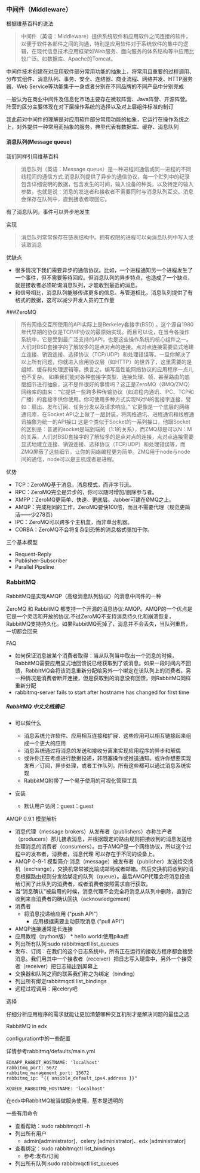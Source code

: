 ### 中间件（Middleware）

根据维基百科的说法

>中间件（英语：Middleware）提供系统软件和应用软件之间连接的软件，以便于软件各部件之间的沟通，特别是应用软件对于系统软件的集中的逻辑，在现代信息技术应用框架如Web服务、面向服务的体系结构等中应用比较广泛。如数据库、Apache的Tomcat。

中间件技术创建在对应用软件部分常用功能的抽象上，将常用且重要的过程调用、分布式组件、消息队列、事务、安全、连结器、商业流程、网络并发、HTTP服务器、Web Service等功能集于一身或者分别在不同品牌的不同产品中分别完成

一般认为在商业中间件及信息化市场主要存在微软阵营、Java阵营、开源阵营。阵营的区分主要体现在对下层操作系统的选择以及对上层组件标准的制订

我此前对中间件的理解是对应用软件部分常用功能的抽象，它运行在操作系统之上，对外提供一种常用而抽象的服务，典型代表有数据库、缓存、消息队列

#### 消息队列(Message queue)

我们同样引用维基百科

>消息队列（英语：Message queue）是一种进程间通信或同一进程的不同线程间的通信方式.消息队列提供了异步的通信协议，每一个贮列中的纪录包含详细说明的数据，包含发生的时间，输入设备的种类，以及特定的输入参数，也就是说：消息的发送者和接收者不需要同时与消息队列互交。消息会保存在队列中，直到接收者取回它。

有了消息队列，事件可以异步地发生

实现

>消息队列常常保存在链表结构中。拥有权限的进程可以向消息队列中写入或读取消息

优缺点

* 很多情况下我们需要异步的通信协议。比如，一个进程通知另一个进程发生了一个事件，但不需要等待回应。但消息队列的异步特点，也造成了一个缺点，就是接收者必须轮询消息队列，才能收到最近的消息。
* 和信号相比，消息队列能够传递更多的信息。与管道相比，消息队列提供了有格式的数据，这可以减少开发人员的工作量

###ZeroMQ

>所有网络交互所使用的API实际上是Berkeley套接字(BSD) 。这个源自1980年代早期的协议是TCP/IP协议的最原始实现。而且可以说，在当今各操作系统中，它是受到最广泛支持的API，也是这些操作系统的核心组件之一。人们对BSD套接字的了解较多的是点对点的连接。点对点连接需要显式地建立连接、销毁连接、选择协议（TCP/UDP）和处理错误等。一旦你解决了以上所有问题，你就进入应用协议层（如HTTP）的世界了，这里需要的是组帧、缓存和处理逻辑等。换言之，编写高性能网络协议的应用程序一点儿也不复杂。 如果我们能对各种套接字类型、连接处理、帧、甚至路由的底层细节进行抽象，这不是件很好的事情吗？这正是ZeroMQ（ØMQ/ZMQ）网络库的由来：“它提供一些跨多种传输协议（如进程内通讯、IPC、TCP和广播）的套接字供你使用。你可使用多种方式实现N对N的套接字连接，譬如：扇出、发布订阅、任务分发以及请求响应。”
它更像是一个底层的网络通讯库，在Socket API之上做了一层封装，将网络通讯、进程通讯和线程通讯抽象为统一的API接口
这是个类似于Socket的一系列接口，他跟Socket的区别是：普通的socket是端到端的（1:1的关系），而ZMQ却是可以N：M 的关系，人们对BSD套接字的了解较多的是点对点的连接，点对点连接需要显式地建立连接、销毁连接、选择协议（TCP/UDP）和处理错误等，而ZMQ屏蔽了这些细节，让你的网络编程更为简单。ZMQ用于node与node间的通信，node可以是主机或者是进程。

优势

* TCP：ZeroMQ基于消息，消息模式，而非字节流。
* RPC：ZeroMQ完全是异步的，你可以随时增加/删除参与者。
* XMPP：ZeroMQ更简单、快速、更底层。Jabber可建在ØMQ之上。
* AMQP：完成相同的工作，ZeroMQ要快100倍，而且不需要代理（规范更简洁——少278页）
* IPC：ZeroMQ可以跨多个主机盒，而非单台机器。
* CORBA：ZeroMQ不会将复杂到恐怖的消息格式强加于你。

三个基本模型

* Request-Reply
* Publisher-Subscriber
* Parallel Pipeline



### RabbitMQ

RabbitMQ是实现AMQP（高级消息队列协议）的消息中间件的一种

ZeroMQ 和 RabbitMQ 都支持一个开源的消息协议:AMQP。AMQP的一个优点是它是一个灵活和开放的协议.不过ZeroMQ不支持消息持久化和崩溃恢复，RabbitMQ支持持久化。如果RabbitMQ死掉了，消息并不会丢失，当队列重启，一切都会回来

FAQ
* 如何保证消息被某个消费者取得：当从队列当中取出一个消息的时候，RabbitMQ需要应用显式地回馈说已经获取到了该消息。如果一段时间内不回馈，RabbitMQ会将该消息重新分配给另外一个绑定在该队列上的消费者。另一种情况是消费者断开连接，但是获取到的消息没有回馈，则RabbitMQ同样重新分配
* rabbitmq-server fails to start after hostname has changed for first time

##### RabbitMQ 中文文档摘记

* 可以做什么
  * 消息系统允许软件、应用相互连接和扩展．这些应用可以相互链接起来组成一个更大的应用
  * 消息系统通过将消息的发送和接收分离来实现应用程序的异步和解偶
  * 或许你正在考虑进行数据投递，非阻塞操作或推送通知。或许你想要实现发布／订阅，异步处理，或者工作队列。所有这些都可以通过消息系统实现
  * RabbitMQ附带了一个易于使用的可视化管理工具

* 安装

   * 默认用户访问：guest：guest
   
 AMQP 0.9.1 模型解析
 
  * 消息代理（message brokers）从发布者（publishers）亦称生产者（producers）那儿接收消息，并根据既定的路由规则把接收到的消息发送给处理消息的消费者（consumers）。由于AMQP是一个网络协议，所以这个过程中的发布者，消费者，消息代理 可以存在于不同的设备上。
  * AMQP 0-9-1 模型简介:消息（message）被发布者（publisher）发送给交换机（exchange），交换机常常被比喻成邮局或者邮箱。然后交换机将收到的消息根据路由规则分发给绑定的队列（queue）。最后AMQP代理会将消息投递给订阅了此队列的消费者，或者消费者按照需求自行获取。
  * 当“消息确认”被启用的时候，消息代理不会完全将消息从队列中删除，直到它收到来自消费者的确认回执（acknowledgement）
  * 消费者
      * 将消息投递给应用 ("push API")
        * 应用根据需要主动获取消息 ("pull API")
  * AMQP连接通常是长连接
  * 应用教程（python版）
        * hello world:使用pika库
  * 列出所有队列:sudo rabbitmqctl list_queues
  * 发布、订阅：在我们的这个日志系统中，所有正在运行的接收方程序都会接受消息。我们用其中一个接收者（receiver）把日志写入硬盘中，另外一个接受者（receiver）把日志输出到屏幕上
  * 交换器和队列之间的联系我们称之为绑定（binding）
  * 列出所有绑定rabbitmqctl list_bindings
  * 远程过程调用：用celery吧


选择

仔细分析应用程序的需求就能让更加清楚哪种交互机制才是解决问题的最佳之选

RabbitMQ in edx

configuration中的一些配置

详情参考rabbitmq/defaults/main.yml
```
EDXAPP_RABBIT_HOSTNAME: 'localhost'
rabbitmq_port: 5672
rabbitmq_management_port: 15672
rabbitmq_ip: "{{ ansible_default_ipv4.address }}"

XQUEUE_RABBITMQ_HOSTNAME: 'localhost'

```

在edx中RabbitMQ被当做服务使用，基本是透明的

一些有用命令

  * 查看帮助：sudo rabbitmqctl -h
  * 列出所有用户
      * admin[administrator]、celery [administrator]、edx [administrator]
  * 查看绑定：sudo rabbitmqctl list_bindings
      * 参考:发布/订阅
  * 列出所有队列:sudo rabbitmqctl list_queues
